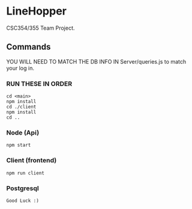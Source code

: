 # LineHopper
CSC354/355 Team Project. 


## Commands
YOU WILL NEED TO MATCH THE DB INFO IN Server/queries.js to match your log in. 

### RUN THESE IN ORDER
```
cd <main>
npm install 
cd ./client 
npm install 
cd ..

```
### Node (Api)
```
npm start
```
### Client (frontend)
```
npm run client
```
### Postgresql 
```
Good Luck :)
```
